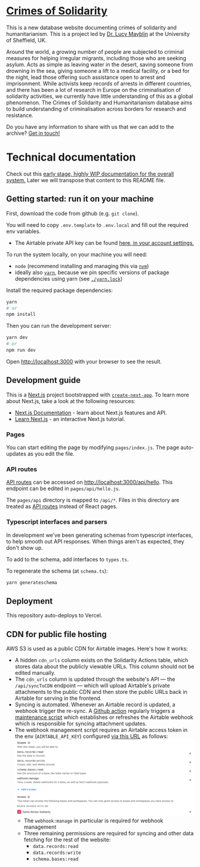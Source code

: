 #  [Crimes of Solidarity](https://www.crimesofsolidarity.org/)

This is a new database website documenting crimes of solidarity and humanitarianism. This is a project led by [Dr. Lucy Mayblin](https://www.sheffield.ac.uk/socstudies/people/academic-staff/lucy-mayblin) at the University of Sheffield, UK.

Around the world, a growing number of people are subjected to criminal measures for helping irregular migrants, including those who are seeking asylum. Acts as simple as leaving water in the desert, saving someone from drowning in the sea, giving someone a lift to a medical facility, or a bed for the night, lead those offering such assistance open to arrest and imprisonment. While activists keep records of arrests in different countries, and there has been a lot of research in Europe on the criminalisation of solidarity activities, we currently have little understanding of this as a global phenomenon. The Crimes of Solidarity and Humanitarianism database aims to build understanding of criminalisation across borders for research and resistance.

Do you have any information to share with us that we can add to the archive? [Get in touch!](mailto:l.mayblin@sheffield.ac.uk)

# Technical documentation

Check out this [early stage, highly WIP documentation for the overall system.](https://www.notion.so/commonknowledge/System-Documentation-9986bf296f5341d0b0f0c1f66b67cd24) Later we will transpose that content to this README file.

## Getting started: run it on your machine

First, download the code from github (e.g. `git clone`).

You will need to copy `.env.template` to `.env.local` and fill out the required env variables.

- The Airtable private API key can be found [here, in your account settings.](https://airtable.com/account)

To run the system locally, on your machine you will need:

- `node` (recommend installing and managing this via [`nvm`](https://github.com/nvm-sh/nvm#installing-and-updating))
- ideally also [`yarn`](https://yarnpkg.com/getting-started/install), because we pin specific versions of package dependencies using yarn (see [`./yarn.lock`]('./yarn.lock'))

Install the required package dependencies:

```bash
yarn
# or
npm install
```

Then you can run the development server:

```bash
yarn dev
# or
npm run dev
```

Open [http://localhost:3000](http://localhost:3000) with your browser to see the result.

## Development guide

This is a [Next.js](https://nextjs.org/) project bootstrapped with [`create-next-app`](https://github.com/vercel/next.js/tree/canary/packages/create-next-app). To learn more about Next.js, take a look at the following resources:

- [Next.js Documentation](https://nextjs.org/docs) - learn about Next.js features and API.
- [Learn Next.js](https://nextjs.org/learn) - an interactive Next.js tutorial.

### Pages

You can start editing the page by modifying `pages/index.js`. The page auto-updates as you edit the file.
### API routes

[API routes](https://nextjs.org/docs/api-routes/introduction) can be accessed on [http://localhost:3000/api/hello](http://localhost:3000/api/hello). This endpoint can be edited in `pages/api/hello.js`.

The `pages/api` directory is mapped to `/api/*`. Files in this directory are treated as [API routes](https://nextjs.org/docs/api-routes/introduction) instead of React pages.

### Typescript interfaces and parsers

In development we've been generating schemas from typescript interfaces, to help smooth out API responses. When things aren't as expected, they don't show up.

To add to the schema, add interfaces to `types.ts`.

To regenerate the schema (at `schema.ts`):

```bash
yarn generateschema
```

## Deployment

This repository auto-deploys to Vercel.

## CDN for public file hosting

AWS S3 is used as a public CDN for Airtable images. Here's how it works:

- A hidden `cdn_urls` column exists on the Solidarity Actions table, which stores data about the publicly viewable URLs. This column should not be edited manually.
- The `cdn_urls` column is updated through the website's API — the `/api/syncToCDN` endpoint — which will upload Airtable's private attachments to the public CDN and then store the public URLs back in Airtable for serving in the frontend.
- Syncing is automated. Whenever an Airtable record is updated, a webhook trigger the re-sync. A [Github action](./.github/workflows/refreshWebhook.yml) regularly triggers a [maintenance script](./pages/api/createOrRefreshAirtableWebhook.ts) which establishes or refreshes the Airtable webhook which is responsible for syncing attachment updates.
- The webhook management script requires an Airtable access token in the env (`AIRTABLE_API_KEY`) configured [via this URL](https://airtable.com/create/tokens/new) as follows:
    ![](./docs/airtable_access_token_config.png)
    - The `webhook:manage` in particular is required for webhook management
    - Three remaining permissions are required for syncing and other data fetching for the rest of the website:
      - `data.records:read`
      - `data.records:write`
      - `schema.bases:read`
